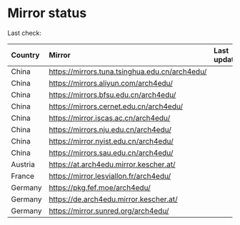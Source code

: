 <script src="./time.js"></script>
# Mirror status
Last check: <script type="text/javascript">localize(1738365576.879818);</script>

|Country|Mirror|Last update|
|:------|:-----|:----------|
|China|https://mirrors.tuna.tsinghua.edu.cn/arch4edu/|<script type="text/javascript">localize(1738348705);</script>|
|China|https://mirrors.aliyun.com/arch4edu/|<script type="text/javascript">localize(1738305779);</script>|
|China|https://mirrors.bfsu.edu.cn/arch4edu/|<script type="text/javascript">localize(1738305779);</script>|
|China|https://mirrors.cernet.edu.cn/arch4edu/|<script type="text/javascript">localize(1738305779);</script>|
|China|https://mirror.iscas.ac.cn/arch4edu/|<script type="text/javascript">localize(1738305779);</script>|
|China|https://mirrors.nju.edu.cn/arch4edu/|<script type="text/javascript">localize(1738305779);</script>|
|China|https://mirror.nyist.edu.cn/arch4edu/|<script type="text/javascript">localize(1738305779);</script>|
|China|https://mirrors.sau.edu.cn/arch4edu/|<script type="text/javascript">localize(1731653531);</script>|
|Austria|https://at.arch4edu.mirror.kescher.at/|<script type="text/javascript">localize(1738305779);</script>|
|France|https://mirror.lesviallon.fr/arch4edu/|<script type="text/javascript">localize(1738305779);</script>|
|Germany|https://pkg.fef.moe/arch4edu/|<script type="text/javascript">localize(1738305779);</script>|
|Germany|https://de.arch4edu.mirror.kescher.at/|<script type="text/javascript">localize(1738305779);</script>|
|Germany|https://mirror.sunred.org/arch4edu/|<script type="text/javascript">localize(1738305779);</script>|

<script src="./tablefilter/tablefilter.js"></script>
<script src="./table.js"></script>